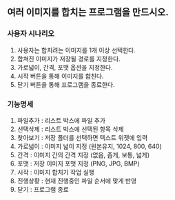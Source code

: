 ## 여러 이미지를 합치는 프로그램을 만드시오.

### 사용자 시나리오
1. 사용자는 합치려는 이미지를 1개 이상 선택한다.
2. 합쳐진 이미지가 저장될 경로를 지정한다.
3. 가로넓이, 간격, 포맷 옵션을 지정한다.
4. 시작 버튼을 통해 이미지를 합친다.
5. 닫기 버튼을 통해 프로그램을 종료한다.

### 기능명세
1. 파일추가 : 리스트 박스에 파일 추가
2. 선택삭제 : 리스트 박스에 선택된 항목 삭제
3. 찾아보기 : 저장 폴더를 선택하면 텍스트 위젯에 입력
4. 가로넓이 : 이미지 넓이 지정 (원본유지, 1024, 800, 640)
5. 간격 : 이미지 간의 간격 지정 (없음, 좁게, 보통, 넓게)
6. 포맷 : 저장 이미지 포맷 지정 (PNG, JPG, BMP)
7. 시작 : 이미지 합치기 작업 실행
8. 진행상황 : 현재 진행중인 파일 순서에 맞게 반영
9. 닫기 : 프로그램 종료


